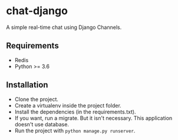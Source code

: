 # chat-django

A simple real-time chat using Django Channels.

## Requirements

- Redis
- Python >= 3.6

## Installation

- Clone the project.
- Create a virtualenv inside the project folder.
- Install the dependencies (in the requirements.txt).
- If you want, run a migrate. But it isn't necessary. This application doesn't use database.
- Run the project with ```python manage.py runserver```.

